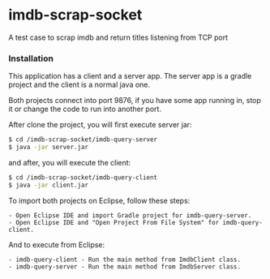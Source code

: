 # imdb-scrap-socket
A test case to scrap imdb and return titles listening from TCP port 

### Installation

This application has a client and a server app. The server app is a gradle project and the client is a normal java one.

Both projects connect into port 9876, if you have some app running in, stop it or change the code to run into another port.

After clone the project, you will first execute server jar:

```sh
$ cd /imdb-scrap-socket/imdb-query-server
$ java -jar server.jar
```

and after, you will execute the client:

```sh
$ cd /imdb-scrap-socket/imdb-query-client
$ java -jar client.jar
```

To import both projects on Eclipse, follow these steps:

	- Open Eclipse IDE and import Gradle project for imdb-query-server. 
	- Open Eclipse IDE and "Open Project From File System" for imdb-query-client. 

And to execute from Eclipse:

	- imdb-query-client - Run the main method from ImdbClient class.
	- imdb-query-server - Run the main method from ImdbServer class.

